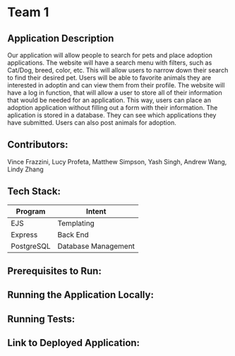 # Team 1  

## Application Description  
Our application will allow people to search for pets and place adoption applications. The website will have a search menu with filters, such as Cat/Dog, breed, color, etc. This will allow users to narrow down their search to find their desired pet. Users will be able to favorite animals they are interested in adoptin and can view them from their profile. The website will have a log in function, that will allow a user to store all of their information that would be needed for an application. This way, users can place an adoption application without filling out a form with their information. The aplication is stored in a database. They can see which applications they have submitted. Users can also post animals for adoption.  
 
## Contributors:   
Vince Frazzini, Lucy Profeta, Matthew Simpson, Yash Singh, Andrew Wang, Lindy Zhang  

## Tech Stack:  

|Program| Intent|
| --- | --- |
| EJS | Templating|
| Express | Back End|
|PostgreSQL | Database Management|

## Prerequisites to Run:  

## Running the Application Locally:  

## Running Tests:  

## Link to Deployed Application:  
